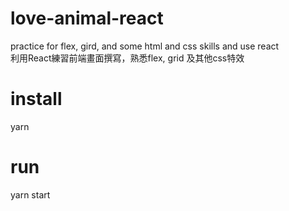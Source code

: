 # love-animal-react
practice for flex, gird, and some html and css skills and use react  
利用React練習前端畫面撰寫，熟悉flex, grid 及其他css特效
# install
yarn
# run 
yarn start
